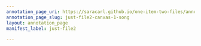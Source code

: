 ```yaml
---
annotation_page_uri: https://saracarl.github.io/one-item-two-files/annotations/just-file2-canvas-1-song.json
annotation_page_slug: just-file2-canvas-1-song
layout: annotation_page
manifest_label: just-file2

---
```

